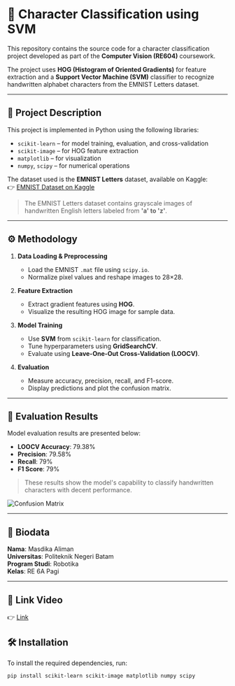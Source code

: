 # 🧠 Character Classification using SVM

This repository contains the source code for a character classification project developed as part of the **Computer Vision (RE604)** coursework.

The project uses **HOG (Histogram of Oriented Gradients)** for feature extraction and a **Support Vector Machine (SVM)** classifier to recognize handwritten alphabet characters from the EMNIST Letters dataset.

---

## 📌 Project Description

This project is implemented in Python using the following libraries:

- `scikit-learn` – for model training, evaluation, and cross-validation  
- `scikit-image` – for HOG feature extraction  
- `matplotlib` – for visualization  
- `numpy`, `scipy` – for numerical operations

The dataset used is the **EMNIST Letters** dataset, available on Kaggle:  
👉 [EMNIST Dataset on Kaggle](https://www.kaggle.com/datasets/crawford/emnist)

> The EMNIST Letters dataset contains grayscale images of handwritten English letters labeled from **'a' to 'z'**.

---

## ⚙️ Methodology

1. **Data Loading & Preprocessing**
   - Load the EMNIST `.mat` file using `scipy.io`.
   - Normalize pixel values and reshape images to 28×28.

2. **Feature Extraction**
   - Extract gradient features using **HOG**.
   - Visualize the resulting HOG image for sample data.

3. **Model Training**
   - Use **SVM** from `scikit-learn` for classification.
   - Tune hyperparameters using **GridSearchCV**.
   - Evaluate using **Leave-One-Out Cross-Validation (LOOCV)**.

4. **Evaluation**
   - Measure accuracy, precision, recall, and F1-score.
   - Display predictions and plot the confusion matrix.

---

## 🧪 Evaluation Results

Model evaluation results are presented below:

- **LOOCV Accuracy**: 79.38%  
- **Precision**: 79.58%  
- **Recall**: 79%  
- **F1 Score**: 79%

> These results show the model's capability to classify handwritten characters with decent performance.

![Confusion Matrix](image/confusion-matrix.png)

---

## 👤 Biodata

**Nama**: Masdika Aliman  
**Universitas**: Politeknik Negeri Batam  
**Program Studi**: Robotika  
**Kelas**: RE 6A Pagi  

---

## 🎥 Link Video
👉 [Link](https://www.kaggle.com/datasets/crawford/emnist)


## 🛠️ Installation

To install the required dependencies, run:

```bash
pip install scikit-learn scikit-image matplotlib numpy scipy
